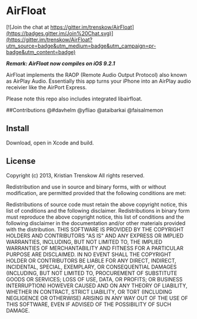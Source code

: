 # AirFloat

[![Join the chat at https://gitter.im/trenskow/AirFloat](https://badges.gitter.im/Join%20Chat.svg)](https://gitter.im/trenskow/AirFloat?utm_source=badge&utm_medium=badge&utm_campaign=pr-badge&utm_content=badge)

***Remark: AirFloat now compiles on iOS 9.2.1***

AirFloat implements the RAOP (Remote Audio Output Protocol) also known as AirPlay Audio. Essentially this app turns your iPhone into an AirPlay audio receivier like the AirPort Express.

Please note this repo also includes integrated libairfloat.

##Contributions
@#davhelm
@yfliao
@ataibarkai
@faisalmemon

## Install

Download, open in Xcode and build.

## License

Copyright (c) 2013, Kristian Trenskow
All rights reserved.

Redistribution and use in source and binary forms, with or without modification, are permitted provided that the following conditions are met:

Redistributions of source code must retain the above copyright notice, this list of conditions and the following disclaimer.
Redistributions in binary form must reproduce the above copyright notice, this list of conditions and the following disclaimer in the documentation and/or other materials provided with the distribution.
THIS SOFTWARE IS PROVIDED BY THE COPYRIGHT HOLDERS AND CONTRIBUTORS "AS IS" AND ANY EXPRESS OR IMPLIED WARRANTIES, INCLUDING, BUT NOT LIMITED TO, THE IMPLIED WARRANTIES OF MERCHANTABILITY AND FITNESS FOR A PARTICULAR PURPOSE ARE DISCLAIMED. IN NO EVENT SHALL THE COPYRIGHT HOLDER OR CONTRIBUTORS BE LIABLE FOR ANY DIRECT, INDIRECT, INCIDENTAL, SPECIAL, EXEMPLARY, OR CONSEQUENTIAL DAMAGES (INCLUDING, BUT NOT LIMITED TO, PROCUREMENT OF SUBSTITUTE GOODS OR SERVICES; LOSS OF USE, DATA, OR PROFITS; OR BUSINESS INTERRUPTION) HOWEVER CAUSED AND ON ANY THEORY OF LIABILITY, WHETHER IN CONTRACT, STRICT LIABILITY, OR TORT (INCLUDING NEGLIGENCE OR OTHERWISE) ARISING IN ANY WAY OUT OF THE USE OF THIS SOFTWARE, EVEN IF ADVISED OF THE POSSIBILITY OF SUCH DAMAGE.

